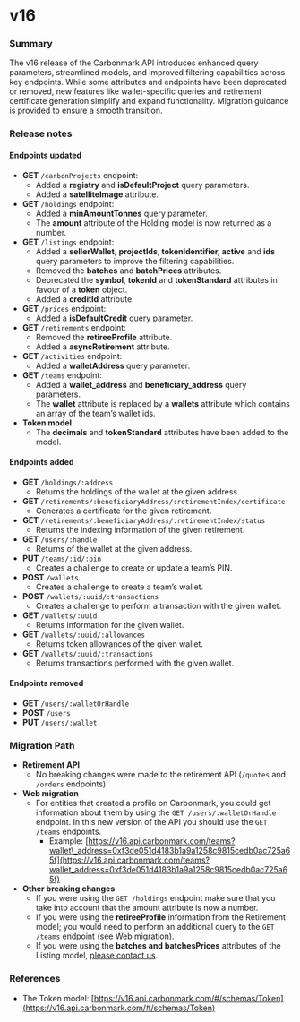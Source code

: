# v16

### Summary

The v16 release of the Carbonmark API introduces enhanced query parameters, streamlined models, and improved filtering capabilities across key endpoints. While some attributes and endpoints have been deprecated or removed, new features like wallet-specific queries and retirement certificate generation simplify and expand functionality. Migration guidance is provided to ensure a smooth transition.

### Release notes

#### **Endpoints updated**

* **GET** `/carbonProjects` endpoint:
  * Added a **registry** and **isDefaultProject** query parameters.
  * Added a **satelliteImage** attribute.
* **GET** `/holdings` endpoint:
  * Added a **minAmountTonnes** query parameter.
  * The **amount** attribute of the Holding model is now returned as a number.
* **GET** `/listings` endpoint:
  * Added a **sellerWallet**, **projectIds, tokenIdentifier, active** and **ids** query parameters to improve the filtering capabilities.
  * Removed the **batches** and **batchPrices** attributes.
  * Deprecated the **symbol**, **tokenId** and **tokenStandard** attributes in favour of a **token** object.
  * Added a **creditId** attribute.
* **GET** `/prices` endpoint:
  * Added a **isDefaultCredit** query parameter.
* **GET** `/retirements` endpoint:
  * Removed the **retireeProfile** attribute.
  * Added a **asyncRetirement** attribute.
* **GET** `/activities` endpoint:
  * Added a **walletAddress** query parameter.
* **GET** `/teams` endpoint:
  * Added a **wallet\_address** and **beneficiary\_address** query parameters.
  * The **wallet** attribute is replaced by a **wallets** attribute which contains an array of the team’s wallet ids.
* **Token model**
  * The **decimals** and **tokenStandard** attributes have been added to the model.

#### **Endpoints added**

* **GET** `/holdings/:address`
  * Returns the holdings of the wallet at the given address.
* **GET** `/retirements/:beneficiaryAddress/:retirementIndex/certificate`
  * Generates a certificate for the given retirement.
* **GET** `/retirements/:beneficiaryAddress/:retirementIndex/status`
  * Returns the indexing information of the given retirement.
* **GET** `/users/:handle`
  * Returns of the wallet at the given address.
* **PUT** `/teams/:id/:pin`
  * Creates a challenge to create or update a team’s PIN.
* **POST** `/wallets`
  * Creates a challenge to create a team’s wallet.
* **POST** `/wallets/:uuid/:transactions`
  * Creates a challenge to perform a transaction with the given wallet.
* **GET** `/wallets/:uuid`
  * Returns information for the given wallet.
* **GET** `/wallets/:uuid/:allowances`
  * Returns token allowances of the given wallet.
* **GET** `/wallets/:uuid/:transactions`
  * Returns transactions performed with the given wallet.

#### **Endpoints removed**

* **GET** `/users/:walletOrHandle`
* **POST** `/users`
* **PUT** `/users/:wallet`

### Migration Path

* **Retirement API**
  * No breaking changes were made to the retirement API (`/quotes` and `/orders` endpoints).
* **Web migration**
  * For entities that created a profile on Carbonmark, you could get information about them by using the `GET /users/:walletOrHandle` endpoint. In this new version of the API you should use the `GET /teams` endpoints.
    * Example: [https://v16.api.carbonmark.com/teams?wallet\_address=0xf3de051d4183b1a9a1258c9815cedb0ac725a65f](https://v16.api.carbonmark.com/teams?wallet_address=0xf3de051d4183b1a9a1258c9815cedb0ac725a65f)
* **Other breaking changes**
  * If you were using the `GET /holdings` endpoint make sure that you take into account that the amount attribute is now a number.
  * If you were using the **retireeProfile** information from the Retirement model; you would need to perform an additional query to the `GET /teams` endpoint (see Web migration).
  * If you were using the **batches and batchesPrices** attributes of the Listing model, [please contact us](https://share-eu1.hsforms.com/1RWJWvyrHT1C_an4cZOHH3gfhhlr).

### References

* The Token model: [https://v16.api.carbonmark.com/#/schemas/Token](https://v16.api.carbonmark.com/#/schemas/Token)
